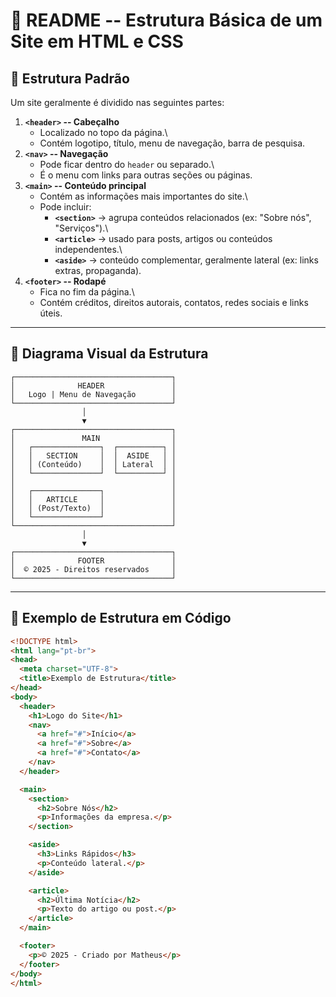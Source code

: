 # 📖 README -- Estrutura Básica de um Site em HTML e CSS

## 🔹 Estrutura Padrão

Um site geralmente é dividido nas seguintes partes:

1.  **`<header>` -- Cabeçalho**
    -   Localizado no topo da página.\
    -   Contém logotipo, título, menu de navegação, barra de pesquisa.
2.  **`<nav>` -- Navegação**
    -   Pode ficar dentro do `header` ou separado.\
    -   É o menu com links para outras seções ou páginas.
3.  **`<main>` -- Conteúdo principal**
    -   Contém as informações mais importantes do site.\
    -   Pode incluir:
        -   **`<section>`** → agrupa conteúdos relacionados (ex: "Sobre
            nós", "Serviços").\
        -   **`<article>`** → usado para posts, artigos ou conteúdos
            independentes.\
        -   **`<aside>`** → conteúdo complementar, geralmente lateral
            (ex: links extras, propaganda).
4.  **`<footer>` -- Rodapé**
    -   Fica no fim da página.\
    -   Contém créditos, direitos autorais, contatos, redes sociais e
        links úteis.

------------------------------------------------------------------------

## 🔹 Diagrama Visual da Estrutura

``` text
┌───────────────────────────────────┐
│              HEADER               │
│   Logo | Menu de Navegação        │
└───────────────────────────────────┘
                │
                ▼
┌───────────────────────────────────┐
│               MAIN                │
│   ┌───────────────┐  ┌──────────┐ │
│   │   SECTION     │  │  ASIDE   │ │
│   │ (Conteúdo)    │  │ Lateral  │ │
│   └───────────────┘  └──────────┘ │
│                                   │
│   ┌───────────────┐               │
│   │   ARTICLE     │               │
│   │ (Post/Texto)  │               │
│   └───────────────┘               │
└───────────────────────────────────┘
                │
                ▼
┌───────────────────────────────────┐
│              FOOTER               │
│  © 2025 - Direitos reservados     │
└───────────────────────────────────┘
```

------------------------------------------------------------------------

## 🔹 Exemplo de Estrutura em Código

``` html
<!DOCTYPE html>
<html lang="pt-br">
<head>
  <meta charset="UTF-8">
  <title>Exemplo de Estrutura</title>
</head>
<body>
  <header>
    <h1>Logo do Site</h1>
    <nav>
      <a href="#">Início</a>
      <a href="#">Sobre</a>
      <a href="#">Contato</a>
    </nav>
  </header>

  <main>
    <section>
      <h2>Sobre Nós</h2>
      <p>Informações da empresa.</p>
    </section>

    <aside>
      <h3>Links Rápidos</h3>
      <p>Conteúdo lateral.</p>
    </aside>

    <article>
      <h2>Última Notícia</h2>
      <p>Texto do artigo ou post.</p>
    </article>
  </main>

  <footer>
    <p>© 2025 - Criado por Matheus</p>
  </footer>
</body>
</html>
```
